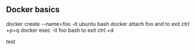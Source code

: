 ## Docker basics  
docker create --name=foo -it ubuntu bash
docker attach foo and to exit ctrl +p+q
docker exec -it foo bash to exit ctrl +d

test
